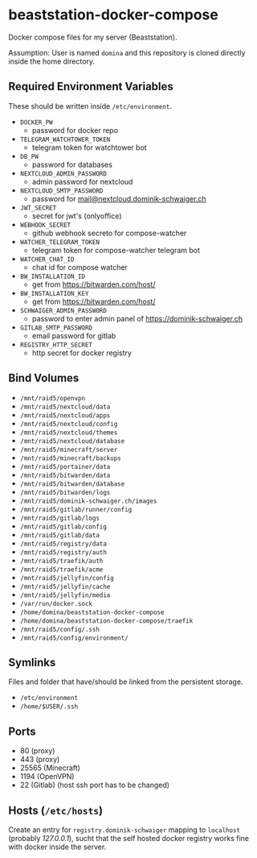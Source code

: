 # beaststation-docker-compose

Docker compose files for my server (Beaststation).

Assumption: User is named `domina` and this repository is cloned directly inside the home directory.

## Required Environment Variables

These should be written inside `/etc/environment`.

- `DOCKER_PW`
  - password for docker repo
- `TELEGRAM_WATCHTOWER_TOKEN`
  - telegram token for watchtower bot
- `DB_PW`
  - password for databases
- `NEXTCLOUD_ADMIN_PASSWORD`
  - admin password for nextcloud
- `NEXTCLOUD_SMTP_PASSWORD`
  - password for <mail@nextcloud.dominik-schwaiger.ch>
- `JWT_SECRET`
  - secret for jwt's (onlyoffice)
- `WEBHOOK_SECRET`
  - github webhook secreto for compose-watcher
- `WATCHER_TELEGRAM_TOKEN`
  - telegram token for compose-watcher telegram bot
- `WATCHER_CHAT_ID`
  - chat id for compose watcher
- `BW_INSTALLATION_ID`
  - get from <https://bitwarden.com/host/>
- `BW_INSTALLATION_KEY`
  - get from <https://bitwarden.com/host/>
- `SCHWAIGER_ADMIN_PASSWORD`
  - password to enter admin panel of <https://dominik-schwaiger.ch>
- `GITLAB_SMTP_PASSWORD`
  - email password for gitlab
- `REGISTRY_HTTP_SECRET`
  - http secret for docker registry

## Bind Volumes

- `/mnt/raid5/openvpn`
- `/mnt/raid5/nextcloud/data`
- `/mnt/raid5/nextcloud/apps`
- `/mnt/raid5/nextcloud/config`
- `/mnt/raid5/nextcloud/themes`
- `/mnt/raid5/nextcloud/database`
- `/mnt/raid5/minecraft/server`
- `/mnt/raid5/minecraft/backups`
- `/mnt/raid5/portainer/data`
- `/mnt/raid5/bitwarden/data`
- `/mnt/raid5/bitwarden/database`
- `/mnt/raid5/bitwarden/logs`
- `/mnt/raid5/dominik-schwaiger.ch/images`
- `/mnt/raid5/gitlab/runner/config`
- `/mnt/raid5/gitlab/logs`
- `/mnt/raid5/gitlab/config`
- `/mnt/raid5/gitlab/data`
- `/mnt/raid5/registry/data`
- `/mnt/raid5/registry/auth`
- `/mnt/raid5/traefik/auth`
- `/mnt/raid5/traefik/acme`
- `/mnt/raid5/jellyfin/config`
- `/mnt/raid5/jellyfin/cache`
- `/mnt/raid5/jellyfin/media`
- `/var/run/docker.sock`
- `/home/domina/beaststation-docker-compose`
- `/home/domina/beaststation-docker-compose/traefik`
- `/mnt/raid5/config/.ssh`
- `/mnt/raid5/config/environment/`

## Symlinks

Files and folder that have/should be linked from the persistent storage.

- `/etc/environment`
- `/home/$USER/.ssh`

## Ports

- 80 (proxy)
- 443 (proxy)
- 25565 (Minecraft)
- 1194 (OpenVPN)
- 22 (Gitlab) (host ssh port has to be changed)

## Hosts (`/etc/hosts`)

Create an entry for `registry.dominik-schwaiger` mapping to `localhost` (probably *127.0.0.1*), sucht that the self hosted docker registry works fine with docker inside the server.
